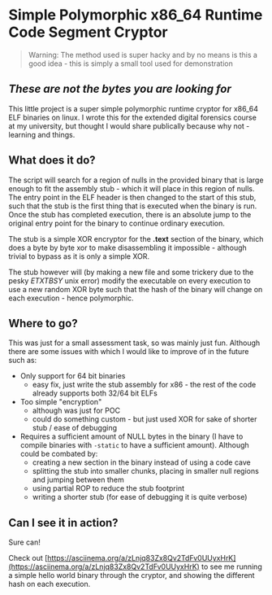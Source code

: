 # Simple Polymorphic x86\_64 Runtime Code Segment Cryptor

> Warning: The method used is super hacky and by no means is this a good idea - this is simply a small tool used for demonstration

## *These are not the bytes you are looking for*

This little project is a super simple polymorphic runtime cryptor for x86_64 ELF binaries on linux. I wrote this for the extended digital forensics course at my university, but thought I would share publically because why not - learning and things.

## What does it do?

The script will search for a region of nulls in the provided binary that is large enough to fit the assembly stub - which it will place in this region of nulls. The entry point in the ELF header is then changed to the start of this stub, such that the stub is the first thing that is executed when the binary is run. Once the stub has completed execution, there is an absolute jump to the original entry point for the binary to continue ordinary execution.

The stub is a simple XOR encryptor for the **.text** section of the binary, which does a byte by byte xor to make disassembling it impossible - although trivial to bypass as it is only a simple XOR. 

The stub however will (by making a new file and some trickery due to the pesky *ETXTBSY* unix error) modify the executable on every execution to use a new random XOR byte such that the hash of the binary will change on each execution - hence polymorphic.

## Where to go?

This was just for a small assessment task, so was mainly just fun. Although there are some issues with which I would like to improve of in the future such as:
- Only support for 64 bit binaries
	- easy fix, just write the stub assembly for x86 - the rest of the code already supports both 32/64 bit ELFs
- Too simple "encryption"
	- although was just for POC
	- could do something custom - but just used XOR for sake of shorter stub / ease of debugging
- Requires a sufficient amount of NULL bytes in the binary (I have to compile binaries with `-static` to have a sufficient amount). Although could be combated by:
	- creating a new section in the binary instead of using a code cave
	- splitting the stub into smaller chunks, placing in smaller null regions and jumping between them
	- using partial ROP to reduce the stub footprint
	- writing a shorter stub (for ease of debugging it is quite verbose)

## Can I see it in action?

Sure can!

Check out [https://asciinema.org/a/zLnjq83Zx8Qv2TdFv0UUyxHrK](https://asciinema.org/a/zLnjq83Zx8Qv2TdFv0UUyxHrK) to see me running a simple hello world binary through the cryptor, and showing the different hash on each execution.
